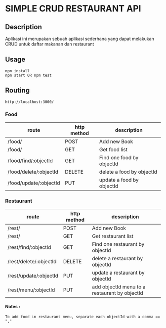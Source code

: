 # SIMPLE CRUD RESTAURANT API

## Description

Aplikasi ini merupakan sebuah aplikasi sederhana yang dapat melakukan CRUD untuk daftar makanan dan restaurant

## Usage

```
npm install
npm start OR npm test
```

## Routing

`http://localhost:3000/`

### Food

| route | http method | description |
|  ---  |     ---     |     ---     |
| /food/ | POST | Add new Book |
| /food/ | GET | Get food list |
| /food/find/:objectId | GET | Find one food by objectId |
| /food/delete/:objectId | DELETE | delete a food by objectId |
| /food/update/:objectId | PUT | update a food by objectId |

### Restaurant

| route | http method | description |
|  ---  |     ---     |     ---     |
| /rest/ | POST | Add new Book |
| /rest/ | GET | Get restaurant list |
| /rest/find/:objectId | GET | Find one restaurant by objectId |
| /rest/delete/:objectId | DELETE | delete a restaurant by objectId |
| /rest/update/:objectId | PUT | update a restaurant by objectId |
| /rest/menu/:objectId | PUT | add objectId menu to a restaurant by objectId |

#### Notes :

`To add food in restaurant menu, separate each objectId with a comma == ","`